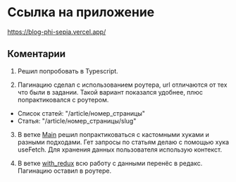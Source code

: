 # Ссылка на приложение

https://blog-phi-sepia.vercel.app/

## Коментарии

1. Решил попробовать в Typescript.

2. Пагинацию сделал с использованием роутера, url отличаются от тех что были в задании. Такой вариант показался удобнее, плюс попрактиковался с роутером.

- Список статей: "/article/номер_страницы"
- Cтатья: "/article/номер_страницы/slug"

3. В ветке [Main](https://github.com/YaroslavTaranich/KATA-blog/tree/main) решил попрактиковаться с кастомными хуками и разными подходами. Гет запросы по статьям делаю с помощью хука useFetch. Для хранения данных пользователя использую контекст.

4. В ветке [with_redux](https://github.com/YaroslavTaranich/KATA-blog/tree/with_redux) всю работу с данными перенёс в редакс. Пагинацию оставил в роутере.
